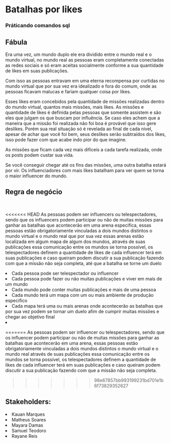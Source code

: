 <h1>Batalhas por likes </h1>
<h3>Práticando comandos sql </h3>

<h2>Fábula</h2> 
Era uma vez, um mundo duplo ele era dividido entre o mundo real e o mundo virtual, no mundo real as pessoas eram completamente conectadas as redes sociais e só eram aceitas socialmente conforme a sua quantidade de likes em suas publicações. 

Com isso as pessoas entravam em uma eterna recompensa por curtidas no mundo virtual que por sua vez era idealizado e fora do comum, onde as pessoas ficavam malucas e fariam qualquer coisa por likes. 

Esses likes eram concebidos pela quantidade de missões realizadas dentro do mundo virtual, quantos mais missões, mais likes. As missões e quantidade de likes é definida pelas pessoas que somente assistem e são eles que julgam os que buscam por influência. Se caso eles achem que a maneira que a missão foi realizada não foi boa é provável que isso gere deslikes. Porém sua real situação só é revelada ao final de cada nivel, apesar de achar que você foi bem, seus deslikes serão subtraídos dos likes, isso pode fazer com que acabe indo pior do que imagine. 

As missões que ficam cada vez mais difíceis a cada tarefa realizada, onde os posts podem custar sua vida.  

Se você conseguir chegar até os fins das missões, uma outra batalha estará por vir. Os influenciadores com mais likes batalham para ver quem se torna o maior influencer do mundo. 


<h2>Regra de negócio</h2> <br>

<<<<<<< HEAD
As pessoas podem ser influencers ou telespectadores, sendo que os influencers podem participar ou não de muitas missões para ganhar as batalhas que acontecerão em uma arena especifica, essas pessoas estão obrigatoriamente vinculadas a dois mundos distintos o mundo virtual e o mundo real que por sua vez essas arenas estão localizada em algum mapa de algum dos mundos, através de suas publicações essa comunicação entre os mundos se torna possível, os telespectadores definem a quantidade de likes de cada influencer terá em suas publicações e caso queiram podem discutir a sua publicação fazendo com que a missão não seja completa, até que a batalha se torne um duelo

<li>Cada pessoa pode ser telespectador ou influencer</li>
<li>Cada pessoa pode fazer ou não muitas publicações e viver em mais de um mundo</li>
<li>Cada mundo pode conter muitas publicações e mais de uma pessoa </li>
<li>Cada mundo terá um mapa com um ou mais ambiente de produção especifico </li>
<li>Cada mapa terá uma ou mais arenas onde acontecerão as batalhas que por sua vez podem se tornar  um duelo afim de cumprir muitas missões e chegar ao objetivo final <li>

=======
As pessoas podem ser influencer ou telespectadores, sendo que os influencer podem participar ou não de muitas missões para ganhar as batalhas que acontecerão em uma arena, essas pessoas estão obrigatoriamente vinculadas a dois mundos distintos o mundo virtual e o mundo real através de suas publicações essa comunicação entre os mundos se torna possível, os telespectadores definem a quantidade de likes de cada influencer terá em suas publicações e caso queiram podem discutir a sua publicação fazendo com que a missão não seja completa.
>>>>>>> 98e67857bb993199231bd701e1b6f73829352627


<h2>Stakeholders: </h2>

<li>Kauan Marques</li>
<li>Matheus Soares</li>
<li>Mayara Damas</li>
<li>Samuel Teodoro</li>
<li>Rayane Reis </li>

